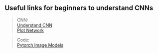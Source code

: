 ## Useful links for beginners to understand CNNs 

> CNN:  
[Understand CNN](https://github.com/vdumoulin/conv_arithmetic/blob/master/README.md)  
[Plot Network](https://github.com/HarisIqbal88/PlotNeuralNet)  

> Code:  
[Pytorch Image Models](https://github.com/rwightman/pytorch-image-models)